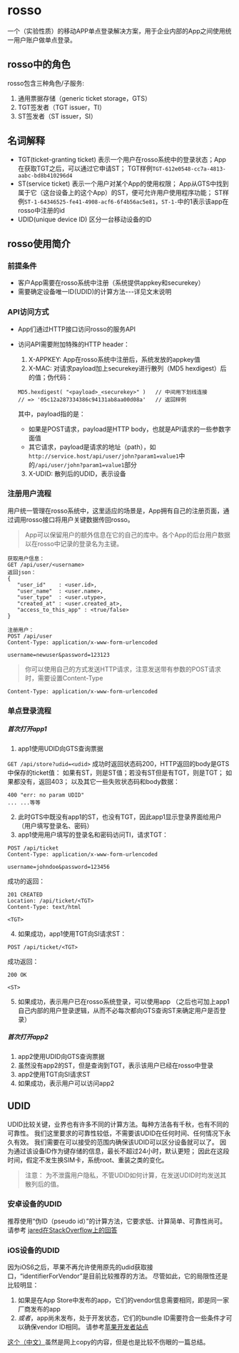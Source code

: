 # rosso

一个（实验性质）的移动APP单点登录解决方案，用于企业内部的App之间使用统一用户账户做单点登录。

## rosso中的角色

rosso包含三种角色/子服务:

1. 通用票据存储（generic ticket storage，GTS）
2. TGT签发者（TGT issuer，TI）
3. ST签发者（ST issuer，SI）

## 名词解释

- TGT(ticket-granting ticket) 表示一个用户在rosso系统中的登录状态；App在获取TGT之后，可以通过它申请ST；
TGT样例```TGT-612e0548-cc7a-4813-aabc-bd8b410296d4```
- ST(service ticket) 表示一个用户对某个App的使用权限；
App从GTS中找到属于它（这台设备上的这个App）的ST，便可允许用户使用程序功能；
ST样例```ST-1-64346525-fe41-4908-acf6-6f4b56ac5e81```，`ST-1-`中的1表示该app在rosso中注册的id
- UDID(unique device ID) 区分一台移动设备的ID

## rosso使用简介

### 前提条件

- 客户App需要在rosso系统中注册（系统提供appkey和securekey）
- 需要确定设备唯一ID(UDID)的计算方法---详见文末说明

### API访问方式

- App们通过HTTP接口访问rosso的服务API
- 访问API需要附加特殊的HTTP header：

  1. X-APPKEY: App在rosso系统中注册后，系统发放的appkey值
  2. X-MAC: 对请求payload加上securekey进行散列（MD5 hexdigest）后的值；伪代码：
    ```
    MD5.hexdigest( "<payload>_<securekey>" )   // 中间用下划线连接
    // => '05c12a287334386c94131ab8aa00d08a'   // 返回样例
    ```

    其中，payload指的是：
    - 如果是POST请求，payload是HTTP body，也就是API请求的一些参数字面值
    - 其它请求，payload是请求的地址（path），如```http://service.host/api/user/john?param1=value1```中的```/api/user/john?param1=value1```部分

  3. X-UDID: 散列后的UDID，表示设备

### 注册用户流程

用户统一管理在rosso系统中，这里适应的场景是，App拥有自己的注册页面，通过调用rosso接口将用户关键数据传回rosso。

>App可以保留用户的额外信息在它的自己的库中。各个App的后台用户数据以在rosso中记录的登录名为主键。

```
获取用户信息：
GET /api/user/<username>
返回json：
{
   "user_id"    : <user.id>,
   "user_name"  : <user.name>,
   "user_type"  : <user.utype>,
   "created_at" : <user.created_at>,
   "access_to_this_app" : <true/false>
}

注册用户：
POST /api/user
Content-Type: application/x-www-form-urlencoded

username=newuser&password=123123
```

>你可以使用自己的方式发送HTTP请求，注意发送带有参数的POST请求时，需要设置Content-Type
```
Content-Type: application/x-www-form-urlencoded
```

### 单点登录流程

##### 首次打开app1
1. app1使用UDID向GTS查询票据

```GET /api/store?udid=<udid>```
成功时返回状态码200，HTTP返回的body是GTS中保存的ticket值：
如果有ST，则是ST值；若没有ST但是有TGT，则是TGT；
如果都没有，返回403；
以及其它一些失败状态码和body数据：
```
400 "err: no param UDID"
... ...等等
```

2. 此时GTS中既没有app1的ST，也没有TGT，因此app1显示登录界面给用户（用户填写登录名、密码）
3. app1使用用户填写的登录名和密码访问TI，请求TGT：

```
POST /api/ticket
Content-Type: application/x-www-form-urlencoded

username=johndoe&password=123456
```

成功的返回：
```
201 CREATED
Location: /api/ticket/<TGT>
Content-Type: text/html

<TGT>
```

4. 如果成功，app1使用TGT向SI请求ST：
```
POST /api/ticket/<TGT>
```

成功返回：
```
200 OK

<ST>
```

5. 如果成功，表示用户已在rosso系统登录，可以使用app
（之后也可加上app1自己内部的用户登录逻辑，从而不必每次都向GTS查询ST来确定用户是否登录）

##### 首次打开app2
1. app2使用UDID向GTS查询票据
2. 虽然没有app2的ST，但是查询到TGT，表示该用户已经在rosso中登录
3. app2使用TGT向SI请求ST
4. 如果成功，表示用户可以访问app2


## UDID

UDID比较关键，业界也有许多不同的计算方法。每种方法各有千秋，也有不同的可靠性。
我们这里要求的可靠性较低，不需要该UDID在任何时间、任何情况下永久有效。
我们需要在可以接受的范围内确保该UDID可以区分设备就可以了。
因为通过该设备ID作为键存储的信息，最长不超过24小时，默认更短；
因此在这段时间，假定不发生换SIM卡，系统root、重装之类的变化。

>注意：
为不泄露用户隐私，不管UDID如何计算，在发送UDID时均发送其散列后的值。

### 安卓设备的UDID
推荐使用“伪ID（pseudo id）”的计算方法，它要求低、计算简单、可靠性尚可。请参考
[jared在StackOverflow上的回答](http://stackoverflow.com/a/17625641/6348731)

### iOS设备的UDID
因为iOS6之后，苹果不再允许使用原先的udid获取接口，“identifierForVendor”是目前比较推荐的方法。
尽管如此，它的局限性还是比较明显：

1. 如果是在App Store中发布的app，它们的vendor信息需要相同，即是同一家厂商发布的app
2. *或者*，app尚未发布，处于开发状态，它们的bundle ID需要符合一些条件才可以确保vendor ID相同。
请参考[苹果开发者站点](https://developer.apple.com/reference/uikit/uidevice/1620059-identifierforvendor)

[这个（中文）](http://iosapp.me/blog/2014/03/31/udid/)虽然是网上copy的内容，但是也是比较不伤眼的一篇总结。

